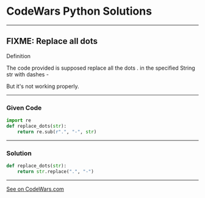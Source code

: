 # CodeWars Python Solutions

---

## FIXME: Replace all dots


Definition

The code provided is supposed replace all the dots . in the specified String str with dashes -

But it's not working properly.

---

### Given Code

```python
import re
def replace_dots(str):
    return re.sub(r".", "-", str)
```

---

### Solution

```python
def replace_dots(str):
    return str.replace(".", "-")
```

---


[See on CodeWars.com](https://www.codewars.com/kata/596c6eb85b0f515834000049/train/python)
